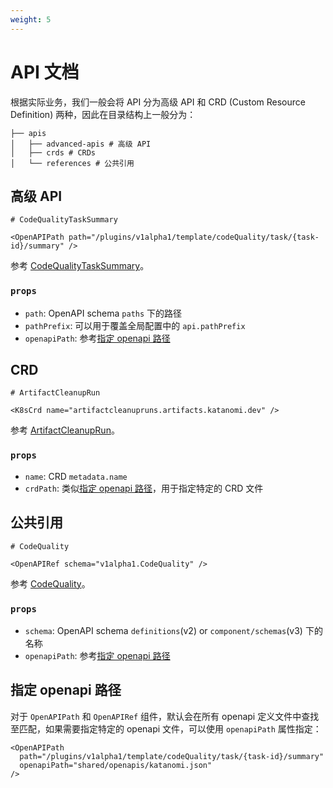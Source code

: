 ```yaml
---
weight: 5
---
```


# API 文档

根据实际业务，我们一般会将 API 分为高级 API 和 CRD (Custom Resource Definition) 两种，因此在目录结构上一般分为：

```tree
├── apis
│   ├── advanced-apis # 高级 API
│   ├── crds # CRDs
│   └── references # 公共引用
```

## 高级 API

```mdx title="advanced-apis/codeQualityTaskSummary.mdx"
# CodeQualityTaskSummary

<OpenAPIPath path="/plugins/v1alpha1/template/codeQuality/task/{task-id}/summary" />
```

参考 [CodeQualityTaskSummary](../apis/advanced-apis/codeQualityTaskSummary)。

### `props`

- `path`: OpenAPI schema `paths` 下的路径
- `pathPrefix`: 可以用于覆盖全局配置中的 `api.pathPrefix`
- `openapiPath`: 参考[指定 openapi 路径](#指定-openapi-路径)

## CRD

```mdx title="crds/ArtifactCleanupRun.mdx"
# ArtifactCleanupRun

<K8sCrd name="artifactcleanupruns.artifacts.katanomi.dev" />
```

参考 [ArtifactCleanupRun](../apis/crds/ArtifactCleanupRun)。

### `props`

- `name`: CRD `metadata.name`
- `crdPath`: 类似[指定 openapi 路径](#指定-openapi-路径)，用于指定特定的 CRD 文件

## 公共引用

```mdx title="references/CodeQuality.mdx"
# CodeQuality

<OpenAPIRef schema="v1alpha1.CodeQuality" />
```

参考 [CodeQuality](../apis/references/CodeQuality)。

### `props`

- `schema`: OpenAPI schema `definitions`(v2) or `component/schemas`(v3) 下的名称
- `openapiPath`: 参考[指定 openapi 路径](#指定-openapi-路径)

## 指定 openapi 路径

对于 `OpenAPIPath` 和 `OpenAPIRef` 组件，默认会在所有 openapi 定义文件中查找至匹配，如果需要指定特定的 openapi 文件，可以使用 `openapiPath` 属性指定：

```mdx
<OpenAPIPath
  path="/plugins/v1alpha1/template/codeQuality/task/{task-id}/summary"
  openapiPath="shared/openapis/katanomi.json"
/>
```
